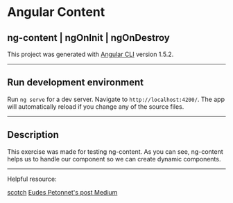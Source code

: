 Angular Content
======
ng-content | ngOnInit | ngOnDestroy
------
This project was generated with [Angular CLI](https://github.com/angular/angular-cli) version 1.5.2.

---
## Run development environment

Run `ng serve` for a dev server. Navigate to `http://localhost:4200/`. The app will automatically reload if you change any of the source files.

---

## Description

This exercise was made for testing ng-content. As you can see, ng-content helps us to handle our component so we can create dynamic components.



---
Helpful resource:

[scotch](https://scotch.io/tutorials/angular-2-transclusion-using-ng-content)
[Eudes Petonnet's post Medium](https://medium.com/claritydesignsystem/ng-content-the-hidden-docs-96a29d70d11b)

